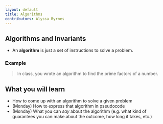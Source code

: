 ```yaml
---
layout: default
title: Algorithms
contributors: Alyssa Byrnes
---
```


## Algorithms and Invariants

- An **algorithm** is just a set of instructions to solve a problem.

### Example

   > In class, you wrote an algorithm to find the prime factors of a number.

## What you will learn

- How to come up with an algorithm to solve a given problem
- (Monday) How to express that algorithm in pseudocode
- (Monday) What you can *say* about the algorithm (e.g. what kind of guarantees you can make about the outcome, how long it takes, etc.)

